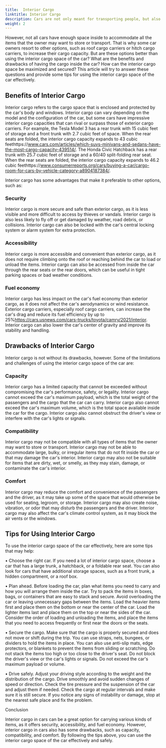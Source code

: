 ```yaml
---
title:  Interior Cargo
linktitle: Interior Cargo
description: Cars are not only meant for transporting people, but also for carrying various kinds of cargo, such as groceries, luggage, pets, or sports equipment.
weight: 2
---
```

<!-- markdownlint-disable MD033 -->

However, not all cars have enough space inside to accommodate all the items that the owner may want to store or transport. That is why some car owners resort to other options, such as roof cargo carriers or hitch cargo carriers, to increase their cargo capacity. But are these options better than using the interior cargo space of the car? What are the benefits and drawbacks of having the cargo inside the car? How can the interior cargo space be maximized and secured? This article will try to answer these questions and provide some tips for using the interior cargo space of the car effectively.

## Benefits of Interior Cargo

Interior cargo refers to the cargo space that is enclosed and protected by the car's body and windows. Interior cargo can vary depending on the model and the configuration of the car, but some cars have impressive interior cargo capacities that can rival or surpass those of exterior cargo carriers. For example, the Tesla Model 3 has a rear trunk with 15 cubic feet of storage and a front trunk with 2.7 cubic feet of space. When the rear seats are folded, the interior cargo capacity expands to 43 cubic feethttps://www.cars.com/articles/which-suvs-minivans-and-sedans-have-the-most-cargo-capacity-439514/. The Honda Civic Hatchback has a rear trunk with 25.7 cubic feet of storage and a 60/40 split-folding rear seat. When the rear seats are folded, the interior cargo capacity expands to 46.2 cubic feethttps://www.consumerreports.org/cars/buying-a-car/cargo-room-for-cars-by-vehicle-category-a8904187384/.

Interior cargo has some advantages that make it preferable to other options, such as:

### Security

Interior cargo is more secure and safe than exterior cargo, as it is less visible and more difficult to access by thieves or vandals. Interior cargo is also less likely to fly off or get damaged by weather, road debris, or collisions. Interior cargo can also be locked with the car's central locking system or alarm system for extra protection.

### Accessibility

Interior cargo is more accessible and convenient than exterior cargo, as it does not require climbing onto the roof or reaching behind the car to load or unload the items. Interior cargo can also be accessed from inside the car through the rear seats or the rear doors, which can be useful in tight parking spaces or bad weather conditions.

### Fuel economy

Interior cargo has less impact on the car's fuel economy than exterior cargo, as it does not affect the car's aerodynamics or wind resistance. Exterior cargo carriers, especially roof cargo carriers, can increase the car's drag and reduce its fuel efficiency by up to 25%https://cars.usnews.com/cars-trucks/toyota/camry/2021/interior. Interior cargo can also lower the car's center of gravity and improve its stability and handling.

## Drawbacks of Interior Cargo

Interior cargo is not without its drawbacks, however. Some of the limitations and challenges of using the interior cargo space of the car are:

### Capacity

Interior cargo has a limited capacity that cannot be exceeded without compromising the car's performance, safety, or legality. Interior cargo cannot exceed the car's maximum payload, which is the total weight of the passengers and the cargo that the car can carry. Interior cargo also cannot exceed the car's maximum volume, which is the total space available inside the car for the cargo. Interior cargo also cannot obstruct the driver's view or interfere with the car's lights or signals.

### Compatibility

Interior cargo may not be compatible with all types of items that the owner may want to store or transport. Interior cargo may not be able to accommodate large, bulky, or irregular items that do not fit inside the car or that may damage the car's interior. Interior cargo may also not be suitable for items that are dirty, wet, or smelly, as they may stain, damage, or contaminate the car's interior.

### Comfort

Interior cargo may reduce the comfort and convenience of the passengers and the driver, as it may take up some of the space that would otherwise be used for seating, legroom, or storage. Interior cargo may also create noise, vibration, or odor that may disturb the passengers and the driver. Interior cargo may also affect the car's climate control system, as it may block the air vents or the windows.

## Tips for Using Interior Cargo

To use the interior cargo space of the car effectively, here are some tips that may help:

•  Choose the right car. If you need a lot of interior cargo space, choose a car that has a large trunk, a hatchback, or a foldable rear seat. You can also look for cars that have additional storage spaces, such as a front trunk, a hidden compartment, or a roof box.

•  Plan ahead. Before loading the car, plan what items you need to carry and how you will arrange them inside the car. Try to pack the items in boxes, bags, or containers that are easy to stack and secure. Avoid overloading the car or leaving unnecessary gaps between the items. Load the heavier items first and place them on the bottom or near the center of the car. Load the lighter items last and place them on the top or near the sides of the car. Consider the order of loading and unloading the items, and place the items that you need to access frequently or first near the doors or the seats.

•  Secure the cargo. Make sure that the cargo is properly secured and does not move or shift during the trip. You can use straps, nets, bungees, or dividers to hold the items in place. You can also use anti-slip mats, edge protectors, or blankets to prevent the items from sliding or scratching. Do not stack the items too high or too close to the driver's seat. Do not block the driver's view or the car's lights or signals. Do not exceed the car's maximum payload or volume.

•  Drive safely. Adjust your driving style according to the weight and the distribution of the cargo. Drive smoothly and avoid sudden changes of speed or direction. Check the tire pressure and the suspension of the car and adjust them if needed. Check the cargo at regular intervals and make sure it is still secure. If you notice any signs of instability or damage, stop at the nearest safe place and fix the problem.

Conclusion

Interior cargo in cars can be a great option for carrying various kinds of items, as it offers security, accessibility, and fuel economy. However, interior cargo in cars also has some drawbacks, such as capacity, compatibility, and comfort. By following the tips above, you can use the interior cargo space of the car effectively and safely.